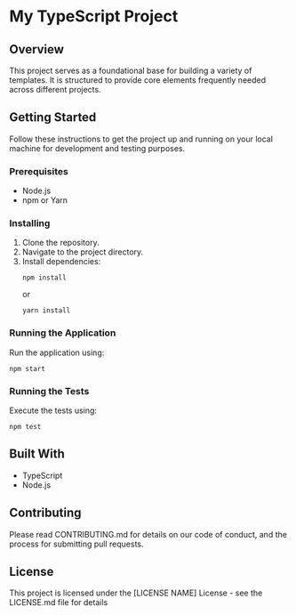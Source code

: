 # My TypeScript Project

## Overview
This project serves as a foundational base for building a variety of templates. It is structured to provide core elements frequently needed across different projects.

## Getting Started
Follow these instructions to get the project up and running on your local machine for development and testing purposes.

### Prerequisites
- Node.js
- npm or Yarn

### Installing
1. Clone the repository.
2. Navigate to the project directory.
3. Install dependencies:
   ```
   npm install
   ```
   or
   ```
   yarn install
   ```

### Running the Application
Run the application using:
```
npm start
```

### Running the Tests
Execute the tests using:
```
npm test
```

## Built With
- TypeScript
- Node.js

## Contributing
Please read CONTRIBUTING.md for details on our code of conduct, and the process for submitting pull requests.

## License
This project is licensed under the [LICENSE NAME] License - see the LICENSE.md file for details